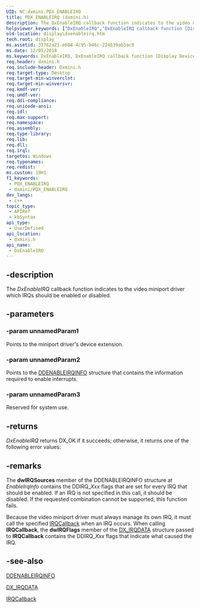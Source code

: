 ```yaml
---
UID: NC:dxmini.PDX_ENABLEIRQ
title: PDX_ENABLEIRQ (dxmini.h)
description: The DxEnableIRQ callback function indicates to the video miniport driver which IRQs should be enabled or disabled.
helpviewer_keywords: ["DxEnableIRQ","DxEnableIRQ callback function [Display Devices]","PDX_ENABLEIRQ","PDX_ENABLEIRQ callback","VideoMiniPort_DxApiFunctions_9ef73159-8915-4534-881d-3dcdb9c13369.xml","display.dxenableirq","dxmini/DxEnableIRQ"]
old-location: display\dxenableirq.htm
tech.root: display
ms.assetid: 31762a21-e604-4c95-b46c-224b39ab5ac8
ms.date: 12/05/2018
ms.keywords: DxEnableIRQ, DxEnableIRQ callback function [Display Devices], PDX_ENABLEIRQ, PDX_ENABLEIRQ callback, VideoMiniPort_DxApiFunctions_9ef73159-8915-4534-881d-3dcdb9c13369.xml, display.dxenableirq, dxmini/DxEnableIRQ
req.header: dxmini.h
req.include-header: Dxmini.h
req.target-type: Desktop
req.target-min-winverclnt: 
req.target-min-winversvr: 
req.kmdf-ver: 
req.umdf-ver: 
req.ddi-compliance: 
req.unicode-ansi: 
req.idl: 
req.max-support: 
req.namespace: 
req.assembly: 
req.type-library: 
req.lib: 
req.dll: 
req.irql: 
targetos: Windows
req.typenames: 
req.redist: 
ms.custom: 19H1
f1_keywords:
 - PDX_ENABLEIRQ
 - dxmini/PDX_ENABLEIRQ
dev_langs:
 - c++
topic_type:
 - APIRef
 - kbSyntax
api_type:
 - UserDefined
api_location:
 - dxmini.h
api_name:
 - DxEnableIRQ
---
```


## -description

The <i>DxEnableIRQ</i> callback function indicates to the video miniport driver which IRQs should be enabled or disabled.

## -parameters

### -param unnamedParam1

Points to the miniport driver's device extension.

### -param unnamedParam2

Points to the <a href="/windows/desktop/api/dxmini/ns-dxmini-ddenableirqinfo">DDENABLEIRQINFO</a> structure that contains the information required to enable interrupts.

### -param unnamedParam3

Reserved for system use.

## -returns

<i>DxEnableIRQ</i> returns DX_OK if it succeeds; otherwise, it returns one of the following error values:

## -remarks

The <b>dwIRQSources</b> member of the DDENABLEIRQINFO structure at <i>EnableIrqInfo</i> contains the DDIRQ_<i>Xxx</i> flags that are set for every IRQ that should be enabled. If an IRQ is not specified in this call, it should be disabled. If the requested combination cannot be supported, this function fails. 

Because the video miniport driver must always manage its own IRQ, it must call the specified <a href="/windows/desktop/api/dxmini/nc-dxmini-pdx_irqcallback">IRQCallback</a> when an IRQ occurs. When calling <b>IRQCallback</b>, the <b>dwIRQFlags</b> member of the <a href="/windows/desktop/api/dxmini/ns-dxmini-dx_irqdata">DX_IRQDATA</a> structure passed to <b>IRQCallback</b> contains the DDIRQ_<i>Xxx</i> flags that indicate what caused the IRQ.

## -see-also

<a href="/windows/desktop/api/dxmini/ns-dxmini-ddenableirqinfo">DDENABLEIRQINFO</a>



<a href="/windows/desktop/api/dxmini/ns-dxmini-dx_irqdata">DX_IRQDATA</a>



<a href="/windows/desktop/api/dxmini/nc-dxmini-pdx_irqcallback">IRQCallback</a>